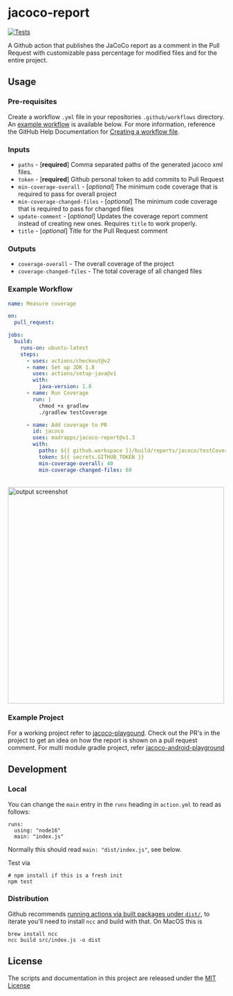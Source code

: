 # jacoco-report

[![Tests](https://github.comnoom/jacoco-report/actions/workflows/check.yml/badge.svg)](https://github.com/noom/jacoco-report/actions/workflows/check.yml)

A Github action that publishes the JaCoCo report as a comment in the Pull Request with customizable pass percentage for modified files and for the entire project.

## Usage

### Pre-requisites

Create a workflow `.yml` file in your repositories `.github/workflows` directory. An [example workflow](#example-workflow) is available below. For more information, reference the GitHub Help Documentation for [Creating a workflow file](https://help.github.com/en/articles/configuring-a-workflow#creating-a-workflow-file).

### Inputs

- `paths` - [**required**] Comma separated paths of the generated jacoco xml files.
- `token` - [**required**] Github personal token to add commits to Pull Request
- `min-coverage-overall` - [*optional*] The minimum code coverage that is required to pass for overall project
- `min-coverage-changed-files` - [*optional*] The minimum code coverage that is required to pass for changed files
- `update-comment` - [*optional*] Updates the coverage report comment instead of creating new ones. Requires `title` to work properly.
- `title` - [*optional*] Title for the Pull Request comment

### Outputs

- `coverage-overall` - The overall coverage of the project
- `coverage-changed-files` - The total coverage of all changed files

### Example Workflow

```yaml
name: Measure coverage

on:
  pull_request:

jobs:
  build:
    runs-on: ubuntu-latest
    steps:
      - uses: actions/checkout@v2
      - name: Set up JDK 1.8
        uses: actions/setup-java@v1
        with:
          java-version: 1.8
      - name: Run Coverage
        run: |
          chmod +x gradlew
          ./gradlew testCoverage

      - name: Add coverage to PR
        id: jacoco
        uses: madrapps/jacoco-report@v1.3
        with:
          paths: ${{ github.workspace }}/build/reports/jacoco/testCoverage/testCoverage.xml
          token: ${{ secrets.GITHUB_TOKEN }}
          min-coverage-overall: 40
          min-coverage-changed-files: 60
```

<br>
<img src="/preview/screenshot.png" alt="output screenshot" title="output screenshot" width="500" />

### Example Project

For a working project refer to [jacoco-playgound](https://github.com/thsaravana/jacoco-playground). Check out the PR's in
the project to get an idea on how the report is shown on a pull request comment.
For multi module gradle project, refer [jacoco-android-playground](https://github.com/thsaravana/jacoco-android-playground)

## Development

### Local
You can change the `main` entry in the `runs` heading in `action.yml` to read as follows:
```
runs:
  using: "node16"
  main: "index.js"
```
Normally this should read `main: "dist/index.js"`, see below.

Test via
```
# npm install if this is a fresh init
npm test
```

### Distribution
Github recommends
[running actions via built packages under `dist/`](https://docs.github.com/en/actions/creating-actions/creating-a-javascript-action#commit-tag-and-push-your-action-to-github),
to iterate you'll need to install `ncc` and build with that. On MacOS this is

```
brew install ncc
ncc build src/index.js -o dist
```

## License

The scripts and documentation in this project are released under the [MIT License](LICENSE)
